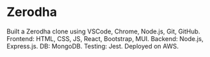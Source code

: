 # Zerodha
Built a Zerodha clone using VSCode, Chrome, Node.js, Git, GitHub. Frontend: HTML, CSS, JS, React, Bootstrap, MUI. Backend: Node.js, Express.js. DB: MongoDB. Testing: Jest. Deployed on AWS.
